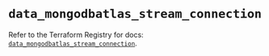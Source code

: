 # `data_mongodbatlas_stream_connection`

Refer to the Terraform Registry for docs: [`data_mongodbatlas_stream_connection`](https://registry.terraform.io/providers/mongodb/mongodbatlas/1.17.4/docs/data-sources/stream_connection).
